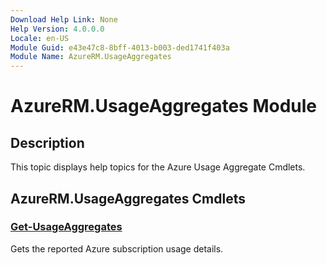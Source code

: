 ```yaml
---
Download Help Link: None
Help Version: 4.0.0.0
Locale: en-US
Module Guid: e43e47c8-8bff-4013-b003-ded1741f403a
Module Name: AzureRM.UsageAggregates
---
```


# AzureRM.UsageAggregates Module
## Description
This topic displays help topics for the Azure Usage Aggregate Cmdlets.

## AzureRM.UsageAggregates Cmdlets
### [Get-UsageAggregates](Get-UsageAggregates.md)
Gets the reported Azure subscription usage details.